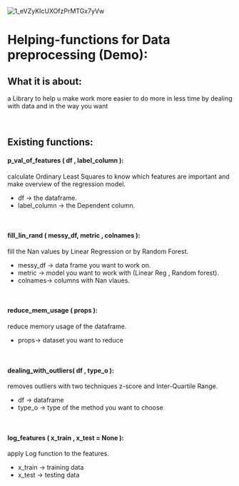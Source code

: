 ![1_eVZyKIcUXOfzPrMTGx7yVw](https://user-images.githubusercontent.com/59618586/104822204-81e41f00-5849-11eb-8b7b-2795c53cc2ae.png)
# Helping-functions for Data preprocessing (Demo):

## What it is about:
a Library to help u make work more easier to do more in less time by dealing with data and in the way you want

<br/>

## Existing functions:

#### p_val_of_features ( df , label_column ): 
calculate Ordinary Least Squares to know which features are important and make overview of the regression model.

* df -> the dataframe.
* label_column -> the Dependent column.

<br/>

#### fill_lin_rand ( messy_df, metric , colnames ): 
fill the Nan values by Linear Regression or by Random Forest.

* messy_df -> data frame you want to work on.
* metric -> model you want to work with (Linear Reg , Random forest).
* colnames-> columns with Nan vlaues.

<br/>

#### reduce_mem_usage ( props ):
reduce memory usage of the dataframe.

* props-> dataset you want to reduce

<br/>

#### dealing_with_outliers( df , type_o ):
removes outliers with two techniques z-score and Inter-Quartile Range. 

* df -> dataframe
* type_o -> type of the method you want to choose

<br/>

#### log_features ( x_train , x_test = None ):
apply Log function to the features.

* x_train -> training data
* x_test -> testing data 

